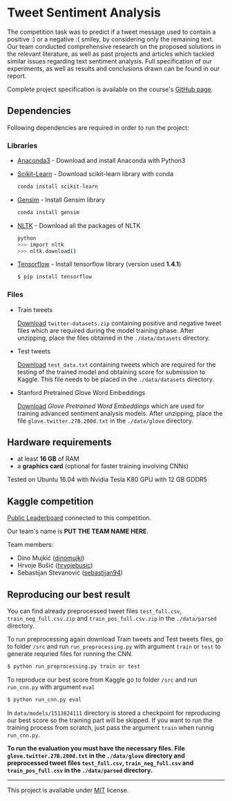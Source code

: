 # Tweet Sentiment Analysis

The competition task was to predict if a tweet message used to contain a positive :) or a negative :( smiley, by considering only the remaining text. Our team conducted comprehensive research on the proposed solutions in the relevant literature, as well as past projects and articles which tackled similar issues regarding text sentiment analysis. Full specification of our experiments, as well as results and conclusions drawn can be found in our report.

Complete project specification is available on the course's [GitHub page](https://github.com/epfml/ML_course/tree/master/projects/project2/project_text_classification).

## Dependencies

Following dependencies are required in order to run the project:

### Libraries

* [Anaconda3](https://www.anaconda.com/download/) - Download and install Anaconda with Python3

* [Scikit-Learn](http://scikit-learn.org/stable/install.html) - Download scikit-learn library with conda
    ```sh
    conda install scikit-learn
    ```

* [Gensim](https://radimrehurek.com/gensim/) - Install Gensim library
    ```sh
    conda install gensim
    ```

* [NLTK](http://www.nltk.org/data.html) - Download all the packages of NLTK
    ```sh
    python
    >>> import nltk
    >>> nltk.download()
    ```
  
* [Tensorflow](https://www.tensorflow.org/get_started/os_setup) - Install tensorflow library (version used **1.4.1**)

    ```sh
    $ pip install tensorflow
    ```

### Files

* Train tweets

    [Download](https://www.kaggle.com/c/epfml17-text/data) `twitter-datasets.zip` containing positive and negative tweet files which are required during the model training phase. After unzipping, place the files obtained in the `./data/datasets` directory.

* Test tweets

    [Download](https://www.kaggle.com/c/epfml17-text/data) `test_data.txt` containing tweets which are required for the testing of the trained model and obtaining score for submission to Kaggle. This file needs to be placed in the `./data/datasets` directory.

* Stanford Pretrained Glove Word Embeddings

    [Download](http://nlp.stanford.edu/data/glove.twitter.27B.zip) *Glove Pretrained Word Embeddings* which are used for training advanced sentiment analysis models. After unzipping, place the file `glove.twitter.27B.200d.txt` in the `./data/glove` directory.

## Hardware requirements

* at least **16 GB** of RAM
* a **graphics card** (optional for faster training involving CNNs)

Tested on Ubuntu 16.04 with Nvidia Tesla K80 GPU with 12 GB GDDR5

## Kaggle competition

[Public Leaderboard](https://www.kaggle.com/c/epfml17-text/leaderboard) connected to this competition.

Our team's name is **PUT THE TEAM NAME HERE**.

Team members:

* Dino Mujkić ([dinomujki](https://github.com/dinomujki))
* Hrvoje Bušić ([hrvojebusic](https://github.com/hrvojebusic))
* Sebastijan Stevanović ([sebastijan94](https://github.com/sebastijan94))

## Reproducing our best result
You can find already preprocessed tweet files `test_full.csv`, `train_neg_full.csv.zip` and `train_pos_full.csv.zip` in the `./data/parsed` directory.

To run preprocessing again download Train tweets and Test tweets files, go to folder `/src` and run `run_preprocessing.py` with argument `train` or `test` to generate requried files for running the CNN.

```sh
$ python run_preprocessing.py train or test
```

To reproduce our best score from Kaggle go to folder `/src` and run `run_cnn.py` with argument `eval`

```sh
$ python run_cnn.py eval
```

In `data/models/1513824111` directory is stored a checkpoint for reproducing our best score so the training part will be skipped. If you want to run the training process from scratch, just pass the argument `train` when runnig `run_cnn.py`.

**To run the evaluation you must have the necessary files. File `glove.twitter.27B.200d.txt` in the `./data/glove` directory and preprocessed tweet files `test_full.csv`, `train_neg_full.csv` and `train_pos_full.csv` in the `./data/parsed` directory.**
___

This project is available under [MIT](https://opensource.org/licenses/MIT) license.
